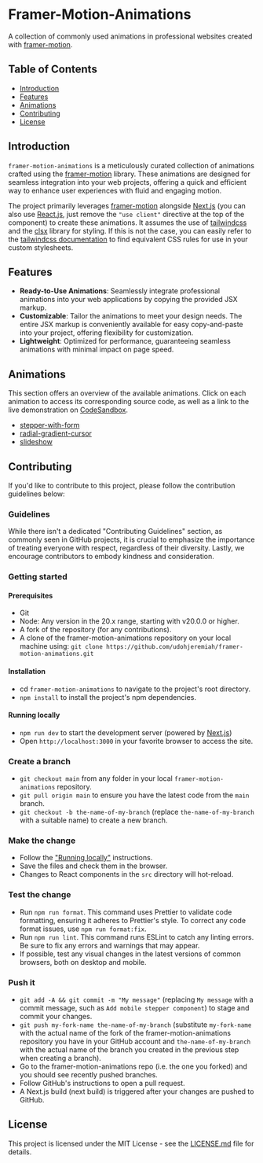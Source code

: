 # Framer-Motion-Animations

A collection of commonly used animations in professional websites created with
[framer-motion](https://www.framer.com/motion/).

## Table of Contents

- [Introduction](#introduction)
- [Features](#features)
- [Animations](#animations)
- [Contributing](#contributing)
- [License](#license)

## Introduction

`framer-motion-animations` is a meticulously curated collection of animations crafted using the
[framer-motion](https://www.framer.com/motion/) library. These animations are designed for seamless integration into
your web projects, offering a quick and efficient way to enhance user experiences with fluid and engaging motion.

The project primarily leverages [framer-motion](https://www.framer.com/motion/) alongside [Next.js](https://nextjs.org)
(you can also use [React.js](https://react.dev), just remove the `"use client"` directive at the top of the component)
to create these animations. It assumes the use of [tailwindcss](https://tailwindcss.com) and the
[clsx](https://github.com/lukeed/clsx) library for styling. If this is not the case, you can easily refer to the
[tailwindcss documentation](https://tailwindcss.com/docs/) to find equivalent CSS rules for use in your custom
stylesheets.

## Features

- **Ready-to-Use Animations**: Seamlessly integrate professional animations into your web applications by copying the
  provided JSX markup.
- **Customizable**: Tailor the animations to meet your design needs. The entire JSX markup is conveniently available for
  easy copy-and-paste into your project, offering flexibility for customization.
- **Lightweight**: Optimized for performance, guaranteeing seamless animations with minimal impact on page speed.

## Animations

This section offers an overview of the available animations. Click on each animation to access its corresponding source
code, as well as a link to the live demonstration on [CodeSandbox](https://codesandbox.io).

- [stepper-with-form](https://github.com/udohjeremiah/framer-motion-animations/blob/main/src/components/stepper-with-form.jsx)
- [radial-gradient-cursor](https://github.com/udohjeremiah/framer-motion-animations/blob/main/src/components/radial-gradient-cursor.jsx)
- [slideshow](https://github.com/udohjeremiah/framer-motion-animations/blob/main/src/components/slideshow.jsx)

## Contributing

If you'd like to contribute to this project, please follow the contribution guidelines below:

### Guidelines

While there isn't a dedicated "Contributing Guidelines" section, as commonly seen in GitHub projects, it is crucial to
emphasize the importance of treating everyone with respect, regardless of their diversity. Lastly, we encourage
contributors to embody kindness and consideration.

### Getting started

#### Prerequisites

- Git
- Node: Any version in the 20.x range, starting with v20.0.0 or higher.
- A fork of the repository (for any contributions).
- A clone of the framer-motion-animations repository on your local machine using:
  `git clone https://github.com/udohjeremiah/framer-motion-animations.git`

#### Installation

- cd `framer-motion-animations` to navigate to the project's root directory.
- `npm install` to install the project's npm dependencies.

#### Running locally

- `npm run dev` to start the development server (powered by [Next.js](https://nextjs.org))
- Open `http://localhost:3000` in your favorite browser to access the site.

### Create a branch

- `git checkout main` from any folder in your local `framer-motion-animations` repository.
- `git pull origin main` to ensure you have the latest code from the `main` branch.
- `git checkout -b the-name-of-my-branch` (replace `the-name-of-my-branch` with a suitable name) to create a new branch.

### Make the change

- Follow the ["Running locally"](#running-locally) instructions.
- Save the files and check them in the browser.
- Changes to React components in the `src` directory will hot-reload.

### Test the change

- Run `npm run format`. This command uses Prettier to validate code formatting, ensuring it adheres to Prettier's style.
  To correct any code format issues, use `npm run format:fix`.
- Run `npm run lint`. This command runs ESLint to catch any linting errors. Be sure to fix any errors and warnings that
  may appear.
- If possible, test any visual changes in the latest versions of common browsers, both on desktop and mobile.

### Push it

- `git add -A && git commit -m "My message"` (replacing `My message` with a commit message, such as
  `Add mobile stepper component`) to stage and commit your changes.
- `git push my-fork-name the-name-of-my-branch` (substitute `my-fork-name` with the actual name of the fork of the
  framer-motion-animations repository you have in your GitHub account and `the-name-of-my-branch` with the actual name
  of the branch you created in the previous step when creating a branch).
- Go to the framer-motion-animations repo (i.e. the one you forked) and you should see recently pushed branches.
- Follow GitHub's instructions to open a pull request.
- A Next.js build (next build) is triggered after your changes are pushed to GitHub.

## License

This project is licensed under the MIT License - see the [LICENSE.md](https://github.com/udohjeremiah/framer-motion-animations/blob/main/LICENSE.md) file for details.

